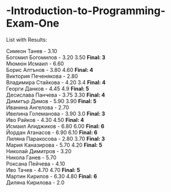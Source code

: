 -Introduction-to-Programming-Exam-One
=====================================

List with Results:

Симеон Танев  - 3.10 <br/>
Богомил Богомилов -  3.20 3.50  <strong>Final: 3</strong><br/>
Мюмюн Исмаил - 6.60  <br/>
Борис Алтънов - 3.80  4.60  <strong>Final: 4</strong> <br/>
Виктория Печенякова - 2.80 <br/>
Владимира Стайкова - 4.20 3.4 <strong>Final: 4</strong> <br/>
Георги Данков - 4.45 4.9 <strong>Final: 5</strong> <br/>
Десислава Панчева - 3.75 3.30 <strong>Final: 4</strong><br/>
Димитър Димов - 5.90 3.90 <strong>Final: 5</strong> <br/>
Иванина Ангелова - 2.70  <br/>
Ивелина Големанова - 3.90 3.0 <strong>Final: 3</strong>  <br/>
Иво Райков - 4.30 4.50 <strong>Final: 4</strong> <br/>
Исмаил Алиджиков - 6.80 6.00  <strong>Final: 6</strong> <br/>
Йордан Атанасов - 6.90 6.10 <strong>Final: 6</strong> <br/>
Лиляна Паракосова - 2.80 3.70 <strong>Final: 3</strong> <br/>
Мария Каназирова - 5.70  4.20 <strong>Final: 5</strong> <br/>
Николай Димитров - 3.20   <br/>
Никола Ганев - 5.70 <br/>
Роксана Пейчева - 4.10 <br/>
Иво Тачев - 4.70 4.70 <strong>Final: 5</strong> <br/>
Мартин Кирилов  - 6.30 4.80  <strong>Final: 6</strong> <br/>
Диляна Кирилова - 2.0 <br/>

